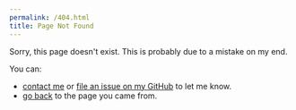 ```yaml
---
permalink: /404.html
title: Page Not Found
---
```


Sorry, this page doesn't exist. This is probably due to a mistake on my end.

You can:

* [contact me](/contact.md) or [file an issue on my GitHub](https://streats.github.io/issues/new) to let me know.
* <a href="javascript:history.back()">go back</a> to the page you came from.